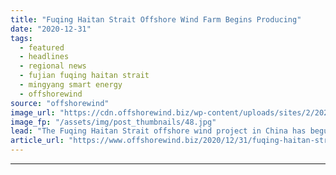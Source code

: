 ```yaml
---
title: "Fuqing Haitan Strait Offshore Wind Farm Begins Producing"
date: "2020-12-31"
tags: 
  - featured
  - headlines
  - regional news
  - fujian fuqing haitan strait
  - mingyang smart energy
  - offshorewind
source: "offshorewind"
image_url: "https://cdn.offshorewind.biz/wp-content/uploads/sites/2/2020/12/31105003/Fuqing-Haitan-Strait-Offshore-Wind-Farm-Begins-Producing.jpg"
image_fp: "/assets/img/post_thumbnails/48.jpg"
lead: "The Fuqing Haitan Strait offshore wind project in China has begun producing power. The"
article_url: "https://www.offshorewind.biz/2020/12/31/fuqing-haitan-strait-offshore-wind-farm-begins-producing/"
---
```


---
